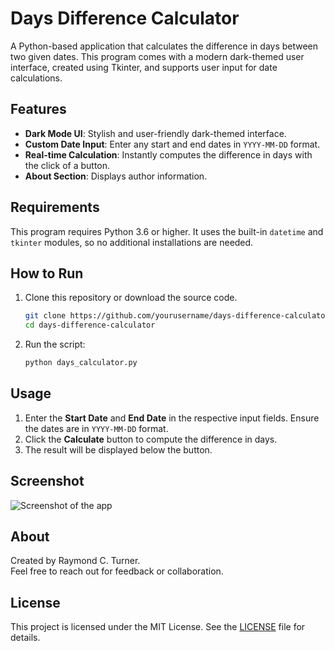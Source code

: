 # Days Difference Calculator

A Python-based application that calculates the difference in days between two given dates. This program comes with a modern dark-themed user interface, created using Tkinter, and supports user input for date calculations.

## Features

- **Dark Mode UI**: Stylish and user-friendly dark-themed interface.
- **Custom Date Input**: Enter any start and end dates in `YYYY-MM-DD` format.
- **Real-time Calculation**: Instantly computes the difference in days with the click of a button.
- **About Section**: Displays author information.

## Requirements

This program requires Python 3.6 or higher. It uses the built-in `datetime` and `tkinter` modules, so no additional installations are needed.

## How to Run

1. Clone this repository or download the source code.
   ```bash
   git clone https://github.com/yourusername/days-difference-calculator.git
   cd days-difference-calculator
   ```
2. Run the script:
   ```bash
   python days_calculator.py
   ```

## Usage

1. Enter the **Start Date** and **End Date** in the respective input fields. Ensure the dates are in `YYYY-MM-DD` format.
2. Click the **Calculate** button to compute the difference in days.
3. The result will be displayed below the button.

## Screenshot

![Screenshot of the app](screenshot.png)

## About

Created by Raymond C. Turner.  
Feel free to reach out for feedback or collaboration.

## License

This project is licensed under the MIT License. See the [LICENSE](LICENSE) file for details.
